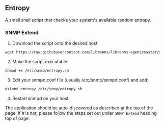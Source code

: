 ## Entropy

A small shell script that checks your system's available random entropy.

### SNMP Extend

1. Download the script onto the desired host.

```bash
wget https://raw.githubusercontent.com/librenms/librenms-agent/master/snmp/entropy.sh -O /etc/snmp/entropy.sh
```

2. Make the script executable

```bash
chmod +x /etc/snmp/entropy.sh
```

3. Edit your snmpd.conf file (usually /etc/snmp/snmpd.conf) and add:

```bash
extend entropy /etc/snmp/entropy.sh
```

4. Restart snmpd on your host

The application should be auto-discovered as described at the top of
the page. If it is not, please follow the steps set out under `SNMP
Extend` heading top of page.